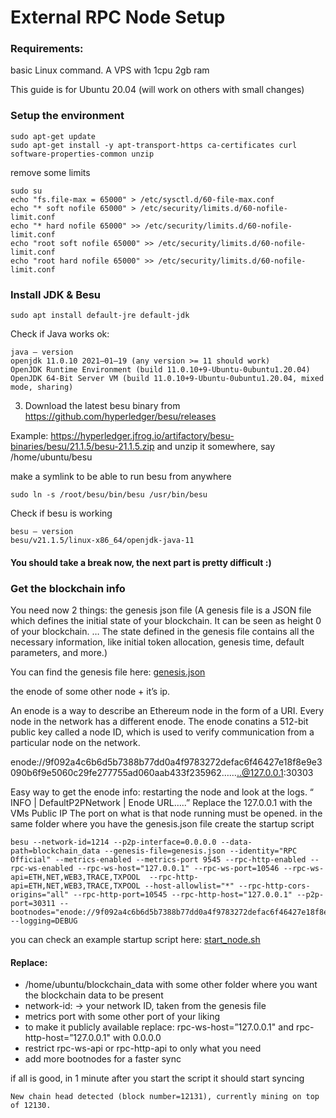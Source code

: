 # External RPC Node Setup

### Requirements: 

basic Linux command. A VPS with 1cpu 2gb ram

This guide is for Ubuntu 20.04 (will work on others with small changes)

### Setup the environment

~~~~
sudo apt-get update
sudo apt-get install -y apt-transport-https ca-certificates curl software-properties-common unzip
~~~~

remove some limits

~~~~
sudo su
echo "fs.file-max = 65000" > /etc/sysctl.d/60-file-max.conf
echo "* soft nofile 65000" > /etc/security/limits.d/60-nofile-limit.conf
echo "* hard nofile 65000" >> /etc/security/limits.d/60-nofile-limit.conf
echo "root soft nofile 65000" >> /etc/security/limits.d/60-nofile-limit.conf
echo "root hard nofile 65000" >> /etc/security/limits.d/60-nofile-limit.conf
~~~~

###  Install JDK & Besu

~~~~
sudo apt install default-jre default-jdk
~~~~

Check if Java works ok:

~~~~
java — version
openjdk 11.0.10 2021–01–19 (any version >= 11 should work)
OpenJDK Runtime Environment (build 11.0.10+9-Ubuntu-0ubuntu1.20.04)
OpenJDK 64-Bit Server VM (build 11.0.10+9-Ubuntu-0ubuntu1.20.04, mixed mode, sharing)
~~~~

3. Download the latest besu binary from https://github.com/hyperledger/besu/releases

Example:
https://hyperledger.jfrog.io/artifactory/besu-binaries/besu/21.1.5/besu-21.1.5.zip
and unzip it somewhere, say /home/ubuntu/besu

make a symlink to be able to run besu from anywhere

~~~~
sudo ln -s /root/besu/bin/besu /usr/bin/besu
~~~~

Check if besu is working

~~~~
besu — version
besu/v21.1.5/linux-x86_64/openjdk-java-11
~~~~

#### You should take a break now, the next part is pretty difficult :)

### Get the blockchain info
You need now 2 things:
the genesis json file (A genesis file is a JSON file which defines the initial state of your blockchain. It can be seen as height 0 of your blockchain. … The state defined in the genesis file contains all the necessary information, like initial token allocation, genesis time, default parameters, and more.)

You can find the genesis file here: [genesis.json](genesis.json)

the enode of some other node + it’s ip.

An enode is a way to describe an Ethereum node in the form of a URI. Every node in the network has a different enode. The enode conatins a 512-bit public key called a node ID, which is used to verify communication from a particular node on the network.

enode://9f092a4c6b6d5b7388b77dd0a4f9783272defac6f46427e18f8e9e3090b6f9e5060c29fe277755ad060aab433f235962……..@127.0.0.1:30303

Easy way to get the enode info: restarting the node and look at the logs. “ INFO | DefaultP2PNetwork | Enode URL…..” Replace the 127.0.0.1 with the VMs Public IP
The port on what is that node running must be opened.
in the same folder where you have the genesis.json file
create the startup script

~~~~
besu --network-id=1214 --p2p-interface=0.0.0.0 --data-path=blockchain_data --genesis-file=genesis.json --identity="RPC Official" --metrics-enabled --metrics-port 9545 --rpc-http-enabled --rpc-ws-enabled --rpc-ws-host="127.0.0.1" --rpc-ws-port=10546 --rpc-ws-api=ETH,NET,WEB3,TRACE,TXPOOL  --rpc-http-api=ETH,NET,WEB3,TRACE,TXPOOL --host-allowlist="*" --rpc-http-cors-origins="all" --rpc-http-port=10545 --rpc-http-host="127.0.0.1" --p2p-port=30311 --bootnodes="enode://9f092a4c6b6d5b7388b77dd0a4f9783272defac6f46427e18f8e9e3090b6f9e5060c29fe277755ad060aab433f23596210b4332bedd9c04bd1bb8861c2246510@136.244.110.3:30310" --logging=DEBUG
~~~~

you can check an example startup script here: [start_node.sh](start_node.sh)

#### Replace:

- /home/ubuntu/blockchain_data with some other folder where you want the blockchain data to be present
- network-id: -> your network ID, taken from the genesis file
- metrics port with some other port of your liking
- to make it publicly available replace: rpc-ws-host=”127.0.0.1" and rpc-http-host=”127.0.0.1" with 0.0.0.0
- restrict rpc-ws-api or rpc-http-api to only what you need 
- add more bootnodes for a faster sync

if all is good, in 1 minute after you start the script it should start syncing

~~~~
New chain head detected (block number=12131), currently mining on top of 12130.
~~~~
